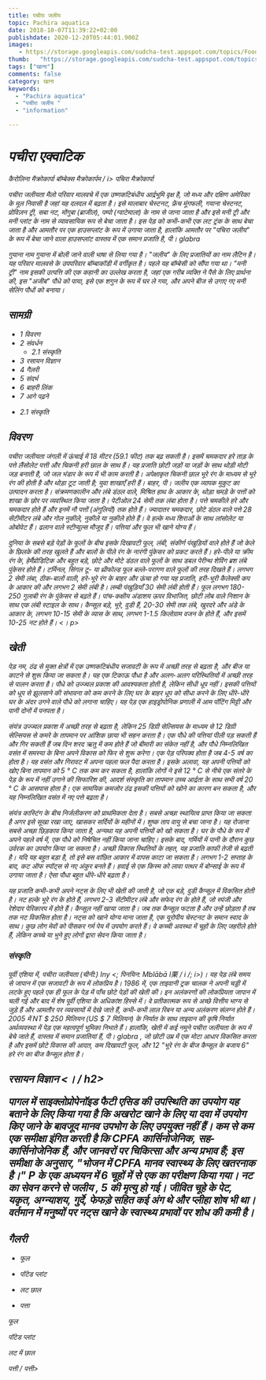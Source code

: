 ```yaml
---
title: पचीरा जलीय 
topic: Pachira aquatica
date: 2018-10-07T11:39:22+02:00
publishdate: 2020-12-20T05:44:01.900Z
images: 
   - https://storage.googleapis.com/sudcha-test.appspot.com/topics/Food/pachira_aquatica/1.jpeg
thumb:   "https://storage.googleapis.com/sudcha-test.appspot.com/topics/Food/pachira_aquatica/thumb.jpeg"
tags: ["खाना"]
comments: false
category: खाना
keywords: 
  - "Pachira aquatica"
  - "पचीरा जलीय "
  - "information"

---
```

<h1> <i> पचीरा एक्वाटिक </i> </h1> <p> </p> <p> <i> कैरोलिना मैक्रोकार्पा </i> <i> बॉम्बेक्स मैक्रोकार्पम / i> <i> पचिरा मैक्रोकार्पा </i> </p> <p> <i> पचीरा जलीयता </i> मैलो परिवार मालवचे में एक उष्णकटिबंधीय आर्द्रभूमि वृक्ष है, जो मध्य और दक्षिण अमेरिका के मूल निवासी है जहां यह दलदल में बढ़ता है। इसे मालाबार चेस्टनट, फ्रेंच मूंगफली, गयाना चेस्टनट, प्रोविज़न ट्री, सबा नट, मोंगुबा (ब्राजील), पम्पो (ग्वाटेमाला) के नाम से जाना जाता है और इसे मनी ट्री और मनी प्लांट के नाम से व्यावसायिक रूप से बेचा जाता है। इस पेड़ को कभी-कभी एक लट ट्रंक के साथ बेचा जाता है और आमतौर पर एक हाउसप्लांट के रूप में उगाया जाता है, हालांकि आमतौर पर "पचिरा जलीय" के रूप में बेचा जाने वाला हाउसप्लांट वास्तव में एक समान प्रजाति है, <i> पी। glabra </i> </p> <p> गुयाना नाम गुयाना में बोली जाने वाली भाषा से लिया गया है। "जलीय" के लिए प्रजातियों का नाम लैटिन है। यह परिवार मालवसे के उपपरिवार बॉम्बाकॉडी में वर्गीकृत है। पहले यह बॉम्बेसी को सौंपा गया था। "मनी ट्री" नाम इसकी उत्पत्ति की एक कहानी का उल्लेख करता है, जहां एक गरीब व्यक्ति ने पैसे के लिए प्रार्थना की, इस "अजीब" पौधे को पाया, इसे एक शगुन के रूप में घर ले गया, और अपने बीज से उगाए गए मनी सेलिंग पौधों को बनाया। </p> <h2> सामग्री </h2> <ul> <li> 1 विवरण </li> <li> 2 संवर्धन <ul> <li> 2.1 संस्कृति </li> </ul> </li> <li> 3 रसायन विज्ञान </li> <li> 4 गैलरी </li> <li> 5 संदर्भ </li> <li> 6 बाहरी लिंक </li> <li> 7 आगे पढ़ने </li> </ul> <ul > <li> 2.1 संस्कृति </li> </ul> <h2> विवरण </h2> <p> <i> पचीरा जलीयता </i> जंगली में ऊंचाई में 18 मीटर (59.1 फीट) तक बढ़ सकती है। इसमें चमकदार हरे ताड़ के पत्ते लैंसोलेट पत्ती और चिकनी हरी छाल के साथ हैं। यह प्रजाति छोटी जड़ों या जड़ों के साथ थोड़ी मोटी जड़ बनाती है, जो जल भंडार के रूप में भी काम करती है। अपेक्षाकृत चिकनी छाल भूरे रंग के माध्यम से भूरे रंग की होती है और थोड़ा टूट जाती है; युवा शाखाएँ हरी हैं। बाहर, <i> पी। जलीय </i> एक व्यापक मुकुट का उत्पादन करता है। संक्रमणकालीन और लंबे डंठल वाले, मिश्रित हाथ के आकार के, थोड़ा चमड़े के पत्तों को शाखा के छोर पर व्यवस्थित किया जाता है। पेटीओल 24 सेमी तक लंबा होता है। पत्ते चमकीले हरे और चमकदार होते हैं और इनमें नौ पत्तों (अंगुलियों) तक होते हैं। ज्यादातर चमकदार, छोटे डंठल वाले पत्ते 28 सेंटीमीटर लंबे और गोल नुकीले, नुकीले या नुकीले होते हैं। वे हल्के मध्य शिराओं के साथ लांसोलेट या ओबोवेट हैं। ढलान वाले स्टीप्यूल्स मौजूद हैं। पत्तियां और फूल भी खाने योग्य हैं। </p> <p> दुनिया के सबसे बड़े पेड़ों के फूलों के बीच इसके दिखावटी फूल, लंबी, संकीर्ण पंखुड़ियों वाले होते हैं जो केले के छिलके की तरह खुलते हैं और बालों के पीले रंग के नारंगी पुंकेसर को प्रकट करते हैं। हरे-पीले या क्रीम रंग के, हेर्मैप्रोडिटिक और बहुत बड़े, छोटे और मोटे डंठल वाले फूलों के साथ डबल पेरीन्थ शेविंग ब्रश लंबे पुंकेसर होते हैं। टर्मिनल, सिंगल टू- या थ्रीफोल्ड फूल बल्ले-परागण वाले फूलों की तरह दिखते हैं। लगभग 2 सेमी लंबा, ठीक-बालों वाली, हरे-भूरे रंग के बाहर और ऊंचा हो गया यह प्रजाति, हरी-भूरी कैलेक्सी कप के आकार की और लगभग 2 सेमी लंबी है। लम्बी पंखुड़ियाँ 30 सेमी लंबी होती हैं। फूल लगभग 180-250 गुलाबी रंग के पुंकेसर से बढ़ते हैं। पांच-कक्षीय अंडाशय ऊपर विभाजित, छोटी लोब वाले निशान के साथ एक लंबी स्टाइल के साथ। कैप्सूल बड़े, भूरे, वुडी हैं, 20-30 सेमी तक लंबे, खुरदरे और अंडे के आकार के, लगभग 10-15 सेमी के व्यास के साथ, लगभग 1-1.5 किलोग्राम वजन के होते हैं, और इसमें 10-25 नट होते हैं। <। p> <h2> खेती </h2> <p> पेड़ नम, ठंढ से मुक्त क्षेत्रों में एक उष्णकटिबंधीय सजावटी के रूप में अच्छी तरह से बढ़ता है, और बीज या काटने से शुरू किया जा सकता है। यह एक टिकाऊ पौधा है और अलग-अलग परिस्थितियों में अच्छी तरह से पालन करता है। पौधे को उज्ज्वल प्रकाश की आवश्यकता होती है, लेकिन सीधी धूप नहीं। इसकी पत्तियों को धूप से झुलसाने की संभावना को कम करने के लिए घर के बाहर धूप को सीधा करने के लिए धीरे-धीरे घर के अंदर उगने वाले पौधे को लगाना चाहिए। यह पेड़ एक हाइड्रोपोनिक प्रणाली में आम पॉटिंग मिट्टी और पानी दोनों में पनपता है। </p> <p> संयंत्र उज्ज्वल प्रकाश में अच्छी तरह से बढ़ता है, लेकिन 25 डिग्री सेल्सियस के माध्यम से 12 डिग्री सेल्सियस से कमरे के तापमान पर आंशिक छाया भी सहन करता है। एक पौधे की पत्तियां पीली पड़ सकती हैं और गिर सकती हैं जब दिन शरद ऋतु में कम होते हैं जो बीमारी का संकेत नहीं है, और पौधे निम्नलिखित वसंत में समस्या के बिना अपने विकास को फिर से शुरू करेगा। एक पेड़ परिपक्व होता है जब 4-5 वर्ष का होता है। यह वसंत और गिरावट में अपना पहला फल पैदा करता है। इसके अलावा, यह अपनी पत्तियों को खोए बिना तापमान को 5 ° C तक कम कर सकता है, हालांकि लोगों ने इसे 12 ° C से नीचे एक संतरे के पेड़ के रूप में नहीं उगाने की सिफारिश की, आदर्श संस्कृति का तापमान उच्च आर्द्रता के साथ सभी वर्ष 20 ° C के आसपास होता है। एक सामयिक कमजोर ठंढ इसकी पत्तियों को खोने का कारण बन सकता है, और यह निम्नलिखित वसंत में नए पत्ते बढ़ता है। </p> <p> संयंत्र कास्टिंग के बीच निर्जलीकरण को प्राथमिकता देता है। सबसे अच्छा स्थायित्व प्राप्त किया जा सकता है अगर इसे सूखा रखा जाए, खासकर सर्दियों के महीनों में। शुष्क ताप वायु से बचा जाना है। यह रोजाना सबसे अच्छा छिड़काव किया जाता है, अन्यथा यह अपनी पत्तियों को खो सकता है। घर के पौधे के रूप में अपने पहले वर्ष में, एक पौधे को निषेचित नहीं किया जाना चाहिए। इसके बाद, गर्मियों में पानी के दौरान कुछ उर्वरक का उपयोग किया जा सकता है। अच्छी विकास स्थितियों के तहत, यह प्रजाति काफी तेजी से बढ़ती है। यदि यह बहुत बड़ा है, तो इसे बस वांछित आकार में वापस काटा जा सकता है। लगभग 1-2 सप्ताह के बाद, कट ऑफ स्पॉट्स से नए अंकुर बनते हैं। हवाई से एक किस्म को लावा पत्थर में बोन्साई के रूप में उगाया जाता है। ऐसा पौधा बहुत धीरे-धीरे बढ़ता है। </p> <p> यह प्रजाति कभी-कभी अपने नट्स के लिए भी खेती की जाती है, जो एक बड़े, वुडी कैप्सूल में विकसित होती है। नट हल्के भूरे रंग के होते हैं, लगभग 2-3 सेंटीमीटर लंबे और सफेद रंग के होते हैं, जो स्पंजी और रेशेदार पेरिकारप में होते हैं। कैप्सूल नहीं खाया जाता है। जब तक कैप्सूल फटता है और उन्हें छोड़ता है तब तक नट विकसित होता है। नट्स को खाने योग्य माना जाता है, एक यूरोपीय चेस्टनट के समान स्वाद के साथ। कुछ लोग मेवों को पीसकर गर्म पेय में उपयोग करते हैं। वे कच्ची अवस्था में चूहों के लिए जहरीले होते हैं, लेकिन कच्चे या भुने हुए लोगों द्वारा सेवन किया जाता है। </p> <h3> संस्कृति </h3> <p> पूर्वी एशिया में, <i> पचीरा जलीयता </i> (चीनी:) Iny <; पिनयिन: <i> <i> Mblābā l栗 </i> / i /; i>)। यह पेड़ लंबे समय से जापान में एक सजावटी के रूप में लोकप्रिय है। 1986 में, एक ताइवानी ट्रक चालक ने अपनी चड्डी में लटके हुए पहले एक ही फूल के पेड़ में पाँच छोटे पेड़ों की खेती की। इन अलंकरणों की लोकप्रियता जापान में चली गई और बाद में शेष पूर्वी एशिया के अधिकांश हिस्से में। वे प्रतीकात्मक रूप से अच्छे वित्तीय भाग्य से जुड़े हैं और आमतौर पर व्यवसायों में देखे जाते हैं, कभी-कभी लाल रिबन या अन्य अलंकरण संलग्न होते हैं। 2005 में NT $ 250 मिलियन (US $ 7 मिलियन) के निर्यात के साथ ताइवान की कृषि निर्यात अर्थव्यवस्था में पेड़ एक महत्वपूर्ण भूमिका निभाते हैं। हालांकि, खेती में कई नमूने <i> पचीरा जलीयता </i> के रूप में बेचे जाते हैं, वास्तव में समान प्रजातियां हैं, <i > पी। glabra </i>, जो छोटी उम्र में एक मोटा आधार विकसित करता है और इसमें छोटे विकास की आदत, कम दिखावटी फूल, और 12 "भूरे रंग के बीज कैप्सूल के बजाय 6" हरे रंग का बीज कैप्सूल होता है। </p> <h2> रसायन विज्ञान <। / h2> <p> पागल में साइक्लोप्रोपेनॉइड फैटी एसिड की उपस्थिति का उपयोग यह बताने के लिए किया गया है कि अखरोट खाने के लिए या दवा में उपयोग किए जाने के बावजूद मानव उपभोग के लिए उपयुक्त नहीं हैं। कम से कम एक समीक्षा इंगित करती है कि CPFA कार्सिनोजेनिक, सह-कार्सिनोजेनिक हैं, और जानवरों पर चिकित्सा और अन्य प्रभाव हैं; इस समीक्षा के अनुसार, "भोजन में CPFA मानव स्वास्थ्य के लिए खतरनाक है।" <I> P के एक अध्ययन में 6 चूहों में से एक का परीक्षण किया गया। नट का सेवन करने से जलीय </i>, 5 की मृत्यु हो गई। जीवित चूहे के पेट, यकृत, अग्न्याशय, गुर्दे, फेफड़े सहित कई अंग थे और प्लीहा शोष भी था। वर्तमान में मनुष्यों पर नट्स खाने के स्वास्थ्य प्रभावों पर शोध की कमी है। </p> <h2> गैलरी </h2> <ul> <li> <p> फूल </p> </li> <li> <p > पॉटेड प्लांट </p> </li> <li> <p> लट छाल </p> </li> <li> <p> पत्ता </p> </li> </ul> <p> फूल </p> <p> पॉटेड प्लांट </p> <p> लट में छाल </p> <p> पत्ती / पत्ती> 
